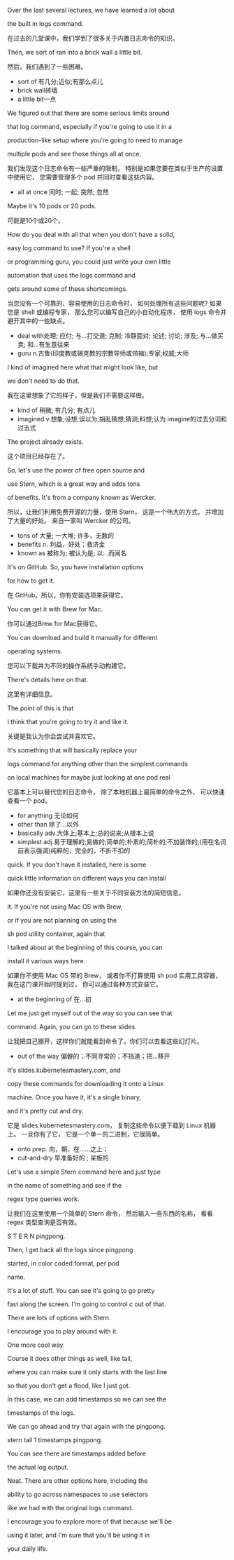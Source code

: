 Over the last several lectures, we have learned a lot about

the built in logs command.

在过去的几堂课中，我们学到了很多关于内置日志命令的知识。

Then, we sort of ran into a brick wall a little bit.

然后，我们遇到了一些困难。
* sort of 有几分;近似;有那么点儿
* brick wall砖墙
* a little bit一点

We figured out that there are some serious limits around

that log command, especially if you're going to use it in a

production-like setup where you're going to need to manage

multiple pods and see those things all at once.

我们发现这个日志命令有一些严重的限制，
特别是如果您要在类似于生产的设置中使用它，
您需要管理多个 pod 并同时查看这些内容。
* all at once 同时; 一起; 突然; 忽然

Maybe it's 10 pods or 20 pods.

可能是10个或20个。

How do you deal with all that when you don't have a solid,

easy log command to use? If you're a shell

or programming guru, you could just write your own little

automation that uses the logs command and

gets around some of these shortcomings.

当您没有一个可靠的、容易使用的日志命令时，
如何处理所有这些问题呢?
如果您是 shell 或编程专家，
那么您可以编写自己的小自动化程序，
使用 logs 命令并避开其中的一些缺点。
* deal with处理; 应付; 与…打交道; 克制; 冷静面对; 论述; 讨论; 涉及; 与…做买卖; 和…有生意往来
* guru n.古鲁(印度教或锡克教的宗教导师或领袖);专家;权威;大师

I kind of imagined here what that might look like, but

we don't need to do that.

我在这里想象了它的样子，但是我们不需要这样做。
* kind of 稍微; 有几分; 有点儿
* imagined v.想象;设想;误以为;胡乱猜想;猜测;料想;认为
imagine的过去分词和过去式

The project already exists.

这个项目已经存在了。

So, let's use the power of free open source and

use Stern, which is a great way and adds tons

of benefits. It's from a company known as Wercker.

所以，让我们利用免费开源的力量，使用 Stern，
这是一个伟大的方式，
并增加了大量的好处。
来自一家叫 Wercker 的公司。
* tons of 大量; 一大堆; 许多，无数的
* benefits n. 利益，好处；救济金
* known as 被称为; 被认为是; 以…而闻名

It's on GitHub. So, you have installation options

for how to get it.

在 GitHub。所以，你有安装选项来获得它。

You can get it with Brew for Mac.

你可以通过Brew for Mac获得它。

You can download and build it manually for different

operating systems.

您可以下载并为不同的操作系统手动构建它。

There's details here on that.

这里有详细信息。

The point of this is that

I think that you're going to try it and like it.

关键是我认为你会尝试并喜欢它。

It's something that will basically replace your

logs command for anything other than the simplest commands

on local machines for maybe just looking at one pod real

它基本上可以替代您的日志命令，
除了本地机器上最简单的命令之外，
可以快速查看一个 pod。
* for anything 无论如何
* other than 除了…以外
* basically adv.大体上;基本上;总的说来;从根本上说
* simplest adj.易于理解的;易做的;简单的;朴素的;简朴的;不加装饰的;(用在名词前表示强调)纯粹的，完全的，不折不扣的

quick. If you don't have it installed, here is some

quick little information on different ways you can install

如果你还没有安装它，这里有一些关于不同安装方法的简短信息。

it. If you're not using Mac OS with Brew,

or if you are not planning on using the

sh pod utility container, again that

I talked about at the beginning of this course, you can

install it various ways here.

如果你不使用 Mac OS 带的 Brew，
或者你不打算使用 sh pod 实用工具容器，
我在这门课开始时提到过，
你可以通过各种方式安装它。
* at the beginning of 在…初

Let me just get myself out of the way so you can see that

command. Again, you can go to these slides.

让我把自己挪开，这样你们就能看到命令了。你们可以去看这些幻灯片。
* out of the way 偏僻的；不同寻常的；不挡道；把…移开

It's slides.kubernetesmastery.com, and

copy these commands for downloading it onto a Linux

machine. Once you have it, it's a single binary,

and it's pretty cut and dry.

它是 slides.kubernetesmastery.com，
复制这些命令以便下载到 Linux 机器上。
一旦你有了它，
它是一个单一的二进制，它很简单。
* onto prep. 向，朝，在……之上； 
* cut-and-dry 早准备好的 ; 呆板的

Let's use a simple Stern command here and just type

in the name of something and see if the

regex type queries work.

让我们在这里使用一个简单的 Stern 命令，
然后输入一些东西的名称，
看看 regex 类型查询是否有效。

S T E R N pingpong.

Then, I get back all the logs since pingpong

started, in color coded format, per pod

name.

It's a lot of stuff. You can see it's going to go pretty

fast along the screen. I'm going to control c out of that.

There are lots of options with Stern.

I encourage you to play around with it.

One more cool way.

Course it does other things as well, like tail,

where you can make sure it only starts with the last line

so that you don't get a flood, like I just got.

In this case, we can add timestamps so we can see the

timestamps of the logs.

We can go ahead and try that again with the pingpong.

stern tail 1 timestamps pingpong.

You can see there are timestamps added before

the actual log output.

Neat. There are other options here, including the

ability to go across namespaces to use selectors

like we had with the original logs command.

I encourage you to explore more of that because we'll be

using it later, and I'm sure that you'll be using it in

your daily life.